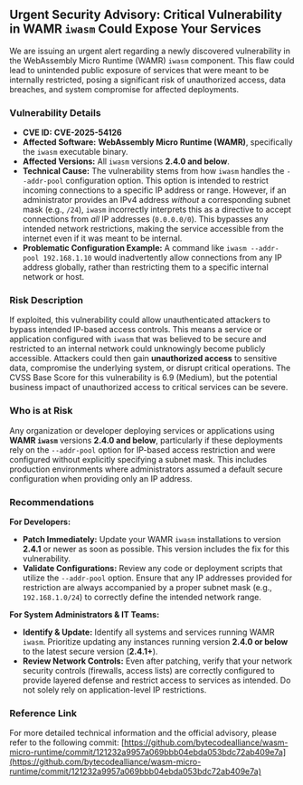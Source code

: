 ## Urgent Security Advisory: Critical Vulnerability in WAMR `iwasm` Could Expose Your Services

We are issuing an urgent alert regarding a newly discovered vulnerability in the WebAssembly Micro Runtime (WAMR) `iwasm` component. This flaw could lead to unintended public exposure of services that were meant to be internally restricted, posing a significant risk of unauthorized access, data breaches, and system compromise for affected deployments.

### Vulnerability Details

*   **CVE ID:** **CVE-2025-54126**
*   **Affected Software:** **WebAssembly Micro Runtime (WAMR)**, specifically the `iwasm` executable binary.
*   **Affected Versions:** All `iwasm` versions **2.4.0 and below**.
*   **Technical Cause:** The vulnerability stems from how `iwasm` handles the `--addr-pool` configuration option. This option is intended to restrict incoming connections to a specific IP address or range. However, if an administrator provides an IPv4 address *without* a corresponding subnet mask (e.g., `/24`), `iwasm` incorrectly interprets this as a directive to accept connections from *all* IP addresses (`0.0.0.0/0`). This bypasses any intended network restrictions, making the service accessible from the internet even if it was meant to be internal.
*   **Problematic Configuration Example:**
    A command like `iwasm --addr-pool 192.168.1.10` would inadvertently allow connections from any IP address globally, rather than restricting them to a specific internal network or host.

### Risk Description

If exploited, this vulnerability could allow unauthenticated attackers to bypass intended IP-based access controls. This means a service or application configured with `iwasm` that was believed to be secure and restricted to an internal network could unknowingly become publicly accessible. Attackers could then gain **unauthorized access** to sensitive data, compromise the underlying system, or disrupt critical operations. The CVSS Base Score for this vulnerability is 6.9 (Medium), but the potential business impact of unauthorized access to critical services can be severe.

### Who is at Risk

Any organization or developer deploying services or applications using **WAMR `iwasm`** versions **2.4.0 and below**, particularly if these deployments rely on the `--addr-pool` option for IP-based access restriction and were configured without explicitly specifying a subnet mask. This includes production environments where administrators assumed a default secure configuration when providing only an IP address.

### Recommendations

**For Developers:**
*   **Patch Immediately:** Update your WAMR `iwasm` installations to version **2.4.1** or newer as soon as possible. This version includes the fix for this vulnerability.
*   **Validate Configurations:** Review any code or deployment scripts that utilize the `--addr-pool` option. Ensure that any IP addresses provided for restriction are always accompanied by a proper subnet mask (e.g., `192.168.1.0/24`) to correctly define the intended network range.

**For System Administrators & IT Teams:**
*   **Identify & Update:** Identify all systems and services running WAMR `iwasm`. Prioritize updating any instances running version **2.4.0 or below** to the latest secure version (**2.4.1+**).
*   **Review Network Controls:** Even after patching, verify that your network security controls (firewalls, access lists) are correctly configured to provide layered defense and restrict access to services as intended. Do not solely rely on application-level IP restrictions.

### Reference Link

For more detailed technical information and the official advisory, please refer to the following commit:
[https://github.com/bytecodealliance/wasm-micro-runtime/commit/121232a9957a069bbb04ebda053bdc72ab409e7a](https://github.com/bytecodealliance/wasm-micro-runtime/commit/121232a9957a069bbb04ebda053bdc72ab409e7a)
